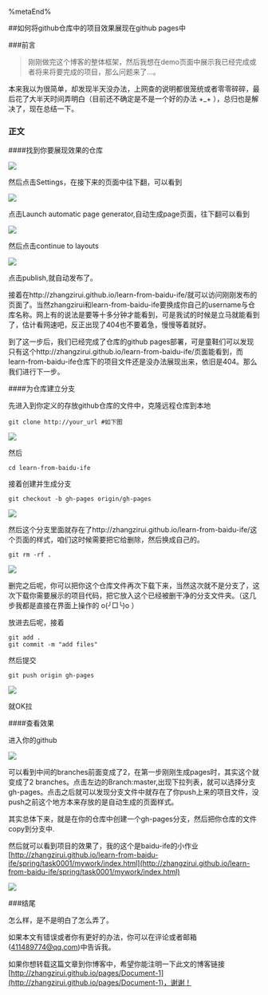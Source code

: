 <!--title: 如何将github仓库中的项目效果展现在github pages中-->
<!--date: 2016-04-30-->
<!--tags: blog, git-->
<!--abstract: 众所周知github能托管代码，但是代码效果却不能直接展现出来。于是我准备在这个博客的demo中展示我已经完成或者将来将要完成的项目，那么问题来了...-->


%metaEnd%

##如何将github仓库中的项目效果展现在github pages中

###前言
>刚刚做完这个博客的整体框架，然后我想在demo页面中展示我已经完成或者将来将要完成的项目，那么问题来了...。

本来我以为很简单，却发现半天没办法，上网查的说明都很笼统或者零零碎碎，最后花了大半天时间弄明白（目前还不确定是不是一个好的办法 +_+ ），总归也是解决了，现在总结一下。

### 正文

####找到你要展现效果的仓库

![](http://cezrh.img47.wal8.com/img47/544629_20160502104557/146215724207.png)

然后点击Settings，在接下来的页面中往下翻，可以看到

![](http://cezrh.img47.wal8.com/img47/544629_20160502104557/146215724263.png)

点击Launch automatic page generator,自动生成page页面，往下翻可以看到

![](http://cezrh.img47.wal8.com/img47/544629_20160502104557/146215724311.png)

然后点击continue to layouts

![](http://cezrh.img47.wal8.com/img47/544629_20160502104557/146215724364.png)

点击publish,就自动发布了。

接着在http://zhangzirui.github.io/learn-from-baidu-ife/就可以访问刚刚发布的页面了。当然zhangzirui和learn-from-baidu-ife要换成你自己的username与仓库名称。网上有的说法是要等十多分钟才能看到，可是我试的时候是立马就能看到了，估计看网速吧，反正出现了404也不要着急，慢慢等着就好。

到了这一步后，我们已经完成了仓库的github pages部署，可是童鞋们可以发现只有这个http://zhangzirui.github.io/learn-from-baidu-ife/页面能看到，而learn-from-baidu-ife仓库下的项目文件还是没办法展现出来，依旧是404。那么我们进行下一步。

####为仓库建立分支

先进入到你定义的存放github仓库的文件中，克隆远程仓库到本地
	
	git clone http://your_url #如下图

![](http://cezrh.img47.wal8.com/img47/544629_20160502104557/146215723962.png)

然后

	cd learn-from-baidu-ife

接着创建并生成分支
	
	git checkout -b gh-pages origin/gh-pages

![](http://cezrh.img47.wal8.com/img47/544629_20160502104557/146215724017.png)

然后这个分支里面就存在了http://zhangzirui.github.io/learn-from-baidu-ife/这个页面的样式，咱们这时候需要把它给删除，然后换成自己的。

	git rm -rf .

![](http://cezrh.img47.wal8.com/img47/544629_20160502104557/146215724063.png)

删完之后呢，你可以把你这个仓库文件再次下载下来，当然这次就不是分支了，这次下载你需要展示的项目代码，把它放入这个已经被删干净的分支文件夹。（这几步我都是直接在界面上操作的 o(╯□╰)o ）



放进去后呢，接着
	
	git add .
	git commit -m "add files"

然后提交

	git push origin gh-pages

![](http://cezrh.img47.wal8.com/img47/544629_20160502104557/146215724153.png)

就OK拉

####查看效果

进入你的github

![](http://cezrh.img47.wal8.com/img47/544629_20160502104557/146215724419.png)

可以看到中间的branches前面变成了2，在第一步刚刚生成pages时，其实这个就变成了2 branches。点击左边的Branch:master,出现下拉列表，就可以选择分支gh-pages。点击之后就可以发现分支文件中就存在了你push上来的项目文件，没push之前这个地方本来存放的是自动生成的页面样式。

其实总体下来，就是在你的仓库中创建一个gh-pages分支，然后把你仓库的文件copy到分支中.

然后就可以看到项目的效果了，我的这个是baidu-ife的小作业
[http://zhangzirui.github.io/learn-from-baidu-ife/spring/task0001/mywork/index.html](http://zhangzirui.github.io/learn-from-baidu-ife/spring/task0001/mywork/index.html)

![](http://cezrh.img47.wal8.com/img47/544629_20160502104557/146215723681.png)

###结尾

怎么样，是不是明白了怎么弄了。

如果本文有错误或者你有更好的办法，你可以在评论或者邮箱(411489774@qq.com)中告诉我。

如果你想转载这篇文章到你博客中，希望你能注明一下此文的博客链接[http://zhangzirui.github.io/pages/Document-1](http://zhangzirui.github.io/pages/Document-1)，谢谢！